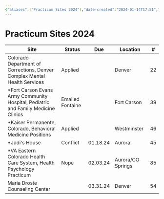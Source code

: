 ```yaml
---
{"aliases":["Practicum Sites 2024"],"date-created":"2024-01-14T17:51","date-modified":"2024-02-20T15:26","dg-publish":true,"title":"Practicum Sites 2024","permalink":"/blooms/dried/practicum-sites-2024/","dgPassFrontmatter":true,"updated":"2024-02-20T15:26"}
---
```



# Practicum Sites 2024

| Site                                                                              | Status           | Due      | Location          | #   |
| --------------------------------------------------------------------------------- | ---------------- | -------- | ----------------- | --- |
| Colorado Department of Corrections, Denver Complex Mental Health Services         | Applied          |          | Denver            | 22  |
| *Fort Carson Evans Army Community Hospital, Pediatric and Family Medicine Clinics | Emailed Fontaine |          | Fort Carson       | 39  |
| *Kaiser Permanente, Colorado, Behavioral Medicine Positions                       | Applied          |          | Westminster       | 46  |
| *Judi's House                                                                     | Conflict         | 01.18.24 | Aurora            | 45  |
| *VA Eastern Colorado Health Care System, Health Psychology Practicum              | Nope             | 02.03.24 | Aurora/CO Springs | 85  |
| Maria Droste Counseling Center                                                    |                  | 03.31.24 | Denver            | 54  |
